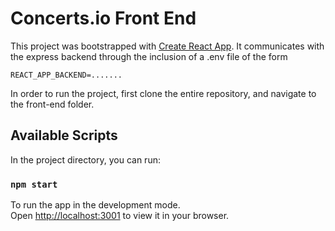 # Concerts.io Front End

This project was bootstrapped with [Create React App](https://github.com/facebook/create-react-app). It communicates with the express backend through the inclusion of a .env file of the form

```
REACT_APP_BACKEND=.......
```

In order to run the project, first clone the entire repository, and navigate to the front-end folder.

## Available Scripts

In the project directory, you can run:

### `npm start`

To run the app in the development mode.\
Open [http://localhost:3001](http://localhost:3001) to view it in your browser.
